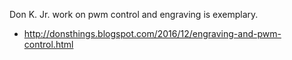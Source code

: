 Don K. Jr. work on pwm control and engraving is exemplary.

* http://donsthings.blogspot.com/2016/12/engraving-and-pwm-control.html